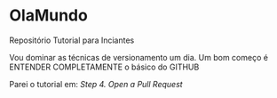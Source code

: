 # OlaMundo
Repositório Tutorial para Inciantes

Vou dominar as técnicas de versionamento um dia. Um bom começo é ENTENDER COMPLETAMENTE o básico do GITHUB

Parei o tutorial em: *Step 4. Open a Pull Request*
